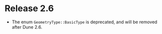 # Release 2.6

- The enum `GeometryType::BasicType` is deprecated, and will be removed after Dune 2.6.
